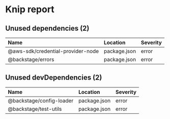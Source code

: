 # Knip report

## Unused dependencies (2)

| Name | Location | Severity |
| :-------------------------------- | :----------- | :------- |
| @aws-sdk/credential-provider-node | package.json | error |
| @backstage/errors | package.json | error |

## Unused devDependencies (2)

| Name | Location | Severity |
| :----------------------- | :----------- | :------- |
| @backstage/config-loader | package.json | error |
| @backstage/test-utils | package.json | error |

